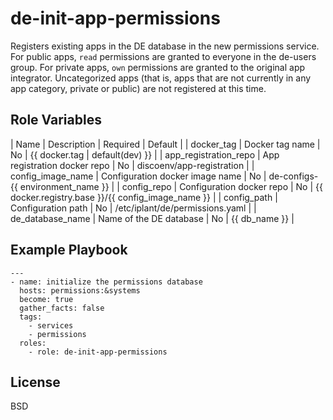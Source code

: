 de-init-app-permissions
=======================

Registers existing apps in the DE database in the new permissions service. For public apps, `read` permissions
are granted to everyone in the de-users group. For private apps, `own` permissions are granted to the original
app integrator. Uncategorized apps (that is, apps that are not currently in any app category, private or public)
are not registered at this time.

Role Variables
--------------

| Name                  | Description                     | Required | Default                           |
| docker_tag            | Docker tag name                 | No       | {{ docker.tag | default(dev) }}   |
| app_registration_repo | App registration docker repo    | No       | discoenv/app-registration         |
| config_image_name     | Configuration docker image name | No       | de-configs-{{ environment_name }} |
| config_repo           | Configuration docker repo       | No       | {{ docker.registry.base }}/{{ config_image_name }} |
| config_path           | Configuration path              | No       | /etc/iplant/de/permissions.yaml   |
| de_database_name      | Name of the DE database         | No       | {{ db_name }}                     |

Example Playbook
----------------

    ---
    - name: initialize the permissions database
      hosts: permissions:&systems
      become: true
      gather_facts: false
      tags:
        - services
        - permissions
      roles:
        - role: de-init-app-permissions

License
-------

BSD

